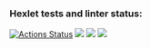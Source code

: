 ### Hexlet tests and linter status:
[![Actions Status](https://github.com/remberq/python-project-lvl2/workflows/hexlet-check/badge.svg)](https://github.com/remberq/python-project-lvl2/actions)
<a href="https://codeclimate.com/github/remberq/python-project-lvl2/test_coverage"><img src="https://api.codeclimate.com/v1/badges/804ea9305feb05134d8c/test_coverage" /></a>
<a href="https://codeclimate.com/github/remberq/python-project-lvl2/maintainability"><img src="https://api.codeclimate.com/v1/badges/804ea9305feb05134d8c/maintainability" /></a>
<a href="https://asciinema.org/a/bJjolpsHiCwWIs586kKtwxJ4Y" target="_blank"><img src="https://asciinema.org/a/bJjolpsHiCwWIs586kKtwxJ4Y.svg" /></a>
